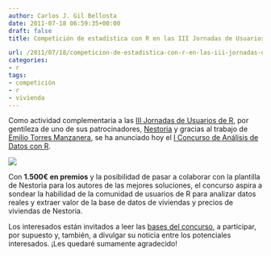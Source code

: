 ```yaml
---
author: Carlos J. Gil Bellosta
date: 2011-07-18 06:59:35+00:00
draft: false
title: Competición de estadística con R en las III Jornadas de Usuarios de R

url: /2011/07/18/competicion-de-estadistica-con-r-en-las-iii-jornadas-de-usuarios-de-r/
categories:
- r
tags:
- competición
- r
- vivienda
---
```


Como actividad complementaria a las [III Jornadas de Usuarios de R](http://www.usar.org.es), por gentileza de uno de sus patrocinadores, [Nestoria](http://www.nestoria.co.uk) y gracias al trabajo de [Emilio Torres Manzanera](http://bellman.ciencias.uniovi.es/emi/profesor.php?id=27), se ha anunciado hoy el [I Concurso de Análisis de Datos con R](http://www.usar.org.es/concurso_es.php).


[![](/wp-uploads/2011/07/nestoria_vivienda.png#center)
](/wp-uploads/2011/07/nestoria_vivienda.png#center)


Con **1.500€ en premios** y la posibilidad de pasar a colaborar con la plantilla de Nestoria para los autores de las mejores soluciones, el concurso aspira a sondear la habilidad de la comunidad de usuarios de R para analizar datos reales y extraer valor de la base de datos de viviendas y precios de viviendas de Nestoria.

Los interesados están invitados a leer las [bases del concurso](http://www.usar.org.es/concurso_es.php), a participar, por supuesto y, también, a divulgar su noticia entre los potenciales interesados. ¡Les quedaré sumamente agradecido!
